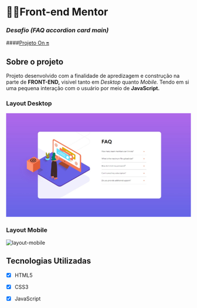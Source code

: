<h1>👨‍💻Front-end Mentor</h1>
<h3><i>Desafio (FAQ accordion card main)</i></h3>

####<a href="https://yohan-marques.github.io/FAQ-accordion-card-main/">Projeto On 🔛</a>

<h2>Sobre o projeto</h2>


<p>Projeto desenvolvido com a finalidade de apredizagem e construção na parte de <strong>FRONT-END,</strong> visivel tanto em <i>Desktop</i> quanto <i>Mobile. </i> Tendo em si uma pequena interação com o usuário por  meio de <strong>JavaScript.</strong></p> 

<h3>Layout Desktop</h3>
<img  src="gif/desktop.jpg" alt="gif-projeto">

<h3>Layout Mobile</h3>
<img src="gif/mobile.gif" alt="layout-mobile">



<h2>Tecnologias Utilizadas</h2>

- [x] HTML5
- [x] CSS3
- [x] JavaScript

